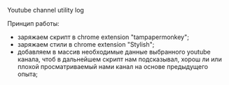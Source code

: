 Youtube channel utility log

Принцип работы:
- заряжаем скрипт в chrome extension "tampapermonkey";
- заряжаем стили в chrome extension "Stylish";
- добавляем в массив необходимые данные выбранного youtube канала, чтоб в дальнейшем скрипт нам подсказывал, хорош ли или плохой просматриваемый нами канал на основе предыдущего опыта;
